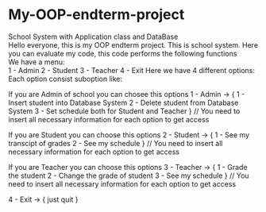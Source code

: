 # My-OOP-endterm-project
School System with Application class and DataBase<br>
Hello everyone, this is my OOP endterm project. This is school system. Here you can evaluate my code, this code performs the following functions<br>
We have a menu: <br>
1 - Admin
2 - Student
3 - Teacher 
4 - Exit
Here we have 4 different options:
Each option consist suboption like:

If you are Admin of school you can chosee this options
1 - Admin -> {
    1 - Insert student into Database System
    2 - Delete student from Database System
    3 - Set schedule both for Student and Teacher
}
// You need to insert all necessary information for each option to get access

If you are Student you can choose this options
2 - Student -> {
    1 - See my transcipt of grades
    2 - See my schedule 
}
// You need to insert all necessary information for each option to get access

If you are Teacher you can choose this options
3 - Teacher -> {
    1 - Grade the student
    2 - Change the grade of student
    3 - See my schedule
}
// You need to insert all necessary information for each option to get access

4 - Exit -> {
    just quit 
}


